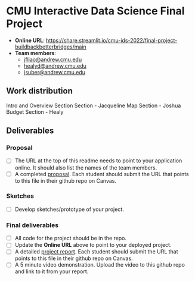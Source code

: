 # CMU Interactive Data Science Final Project

* **Online URL**: https://share.streamlit.io/cmu-ids-2022/final-project-buildbackbetterbridges/main
* **Team members**:
  * jfliao@andrew.cmu.edu
  * healyd@andrew.cmu.edu
  * jsuber@andrew.cmu.edu

## Work distribution

Intro and Overview Section Section - Jacqueline 
Map Section - Joshua 
Budget Section - Healy 

## Deliverables

### Proposal

- [ ] The URL at the top of this readme needs to point to your application online. It should also list the names of the team members.
- [ ] A completed [proposal](Proposal.md). Each student should submit the URL that points to this file in their github repo on Canvas.

### Sketches

- [ ] Develop sketches/prototype of your project.

### Final deliverables

- [ ] All code for the project should be in the repo.
- [ ] Update the **Online URL** above to point to your deployed project.
- [ ] A detailed [project report](Report.md).  Each student should submit the URL that points to this file in their github repo on Canvas.
- [ ] A 5 minute video demonstration.  Upload the video to this github repo and link to it from your report.
